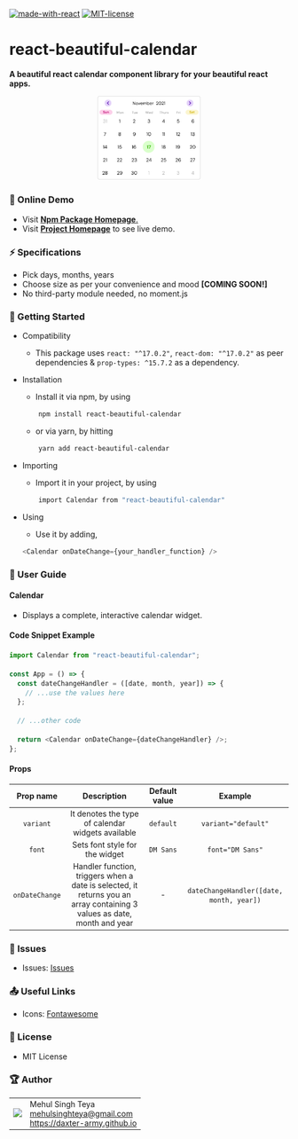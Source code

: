 [![made-with-react](https://img.shields.io/badge/made%20with-react-blue.svg)](https://www.reactjs.org/)
[![MIT-license](https://img.shields.io/badge/license-MIT-green)](https://opensource.org/licenses/MIT)

# react-beautiful-calendar

**A beautiful react calendar component library for your beautiful react apps.**

<p align="center">
    <img src="https://raw.githubusercontent.com/daxter-army/react-beautiful-calendar/main/readme-media/default-calendar-ss.svg" width="37%" alt="base-calendar-image"/>
</p>

### 🏡 Online Demo

- Visit <a href="https://www.npmjs.com/package/react-beautiful-calendar"><strong>Npm Package Homepage</strong>.</a>
- Visit <a href="https://daxter-army.github.io/react-beautiful-calendar/"><strong>Project Homepage</strong></a> to see live demo.

### ⚡ Specifications

- Pick days, months, years
- Choose size as per your convenience and mood **[COMING SOON!]**
- No third-party module needed, no moment.js

### 🚀 Getting Started

- Compatibility

  - This package uses `react: "^17.0.2"`, `react-dom: "^17.0.2"` as peer dependencies & `prop-types: ^15.7.2` as a dependency.

- Installation

  - Install it via npm, by using

  ```sh
      npm install react-beautiful-calendar
  ```

  - or via yarn, by hitting

  ```sh
      yarn add react-beautiful-calendar
  ```

- Importing

  - Import it in your project, by using

  ```sh
      import Calendar from "react-beautiful-calendar"
  ```

- Using
  - Use it by adding,
  ```js
  <Calendar onDateChange={your_handler_function} />
  ```

### 📑 User Guide

#### Calendar

- Displays a complete, interactive calendar widget.

#### Code Snippet Example

```javascript
import Calendar from "react-beautiful-calendar";

const App = () => {
  const dateChangeHandler = ([date, month, year]) => {
    // ...use the values here
  };

  // ...other code

  return <Calendar onDateChange={dateChangeHandler} />;
};
```

#### Props

|   Prop name    |                                                       Description                                                       | Default value |                 Example                  |
| :------------: | :---------------------------------------------------------------------------------------------------------------------: | :-----------: | :--------------------------------------: |
|   `variant`    |                                    It denotes the type of calendar widgets available                                    |   `default`   |           `variant="default"`            |
|     `font`     |                                             Sets font style for the widget                                              |   `DM Sans`   |             `font="DM Sans"`             |
| `onDateChange` | Handler function, triggers when a date is selected, it returns you an array containing 3 values as date, month and year |       -       | `dateChangeHandler([date, month, year])` |

### 🐞 Issues

- Issues: [Issues](https://github.com/daxter-army/react-beautiful-calendar/issues)

### 📤 Useful Links

- Icons: [Fontawesome](https://fontawesome.com)

### 📜 License

- MIT License

### 🏆 Author

<table>
  <tr>
    <td>
      <img src="https://github.com/daxter-army.png?s=100" width="100">
    </td>
    <td>
      Mehul Singh Teya<br />
      <a href="mailto:mehulsinghteya@gmail.com">mehulsinghteya@gmail.com</a><br />
      <a href="https://daxter-army.github.io">https://daxter-army.github.io</a>
    </td>
  </tr>
</table>
